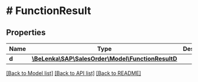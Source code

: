 # # FunctionResult

## Properties

Name | Type | Description | Notes
------------ | ------------- | ------------- | -------------
**d** | [**\BeLenka\SAP\SalesOrder\Model\FunctionResultD**](FunctionResultD.md) |  | [optional]

[[Back to Model list]](../../README.md#models) [[Back to API list]](../../README.md#endpoints) [[Back to README]](../../README.md)
